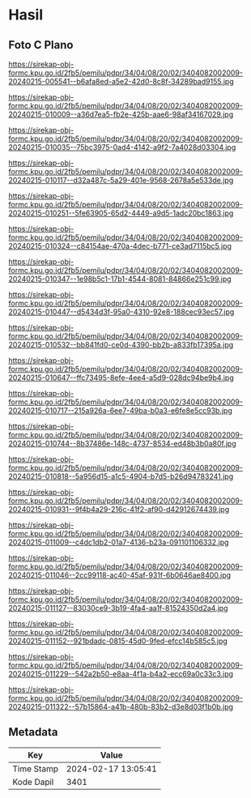# Hasil

## Foto C Plano

https://sirekap-obj-formc.kpu.go.id/2fb5/pemilu/pdpr/34/04/08/20/02/3404082002009-20240215-005541--b6afa8ed-a5e2-42d0-8c8f-34289bad9155.jpg

https://sirekap-obj-formc.kpu.go.id/2fb5/pemilu/pdpr/34/04/08/20/02/3404082002009-20240215-010009--a36d7ea5-fb2e-425b-aae6-98af34167029.jpg

https://sirekap-obj-formc.kpu.go.id/2fb5/pemilu/pdpr/34/04/08/20/02/3404082002009-20240215-010035--75bc3975-0ad4-4142-a9f2-7a4028d03304.jpg

https://sirekap-obj-formc.kpu.go.id/2fb5/pemilu/pdpr/34/04/08/20/02/3404082002009-20240215-010117--d32a487c-5a29-401e-9568-2678a5e533de.jpg

https://sirekap-obj-formc.kpu.go.id/2fb5/pemilu/pdpr/34/04/08/20/02/3404082002009-20240215-010251--5fe63905-65d2-4449-a9d5-1adc20bc1863.jpg

https://sirekap-obj-formc.kpu.go.id/2fb5/pemilu/pdpr/34/04/08/20/02/3404082002009-20240215-010324--c84154ae-470a-4dec-b771-ce3ad7115bc5.jpg

https://sirekap-obj-formc.kpu.go.id/2fb5/pemilu/pdpr/34/04/08/20/02/3404082002009-20240215-010347--1e98b5c1-17b1-4544-8081-84866e251c99.jpg

https://sirekap-obj-formc.kpu.go.id/2fb5/pemilu/pdpr/34/04/08/20/02/3404082002009-20240215-010447--d5434d3f-95a0-4310-92e8-188cec93ec57.jpg

https://sirekap-obj-formc.kpu.go.id/2fb5/pemilu/pdpr/34/04/08/20/02/3404082002009-20240215-010532--bb841fd0-ce0d-4390-bb2b-a833fb17395a.jpg

https://sirekap-obj-formc.kpu.go.id/2fb5/pemilu/pdpr/34/04/08/20/02/3404082002009-20240215-010647--ffc73495-8efe-4ee4-a5d9-028dc94be9b4.jpg

https://sirekap-obj-formc.kpu.go.id/2fb5/pemilu/pdpr/34/04/08/20/02/3404082002009-20240215-010717--215a926a-6ee7-49ba-b0a3-e6fe8e5cc93b.jpg

https://sirekap-obj-formc.kpu.go.id/2fb5/pemilu/pdpr/34/04/08/20/02/3404082002009-20240215-010744--8b37486e-148c-4737-8534-ed48b3b0a80f.jpg

https://sirekap-obj-formc.kpu.go.id/2fb5/pemilu/pdpr/34/04/08/20/02/3404082002009-20240215-010818--5a956d15-a1c5-4904-b7d5-b26d94783241.jpg

https://sirekap-obj-formc.kpu.go.id/2fb5/pemilu/pdpr/34/04/08/20/02/3404082002009-20240215-010931--9f4b4a29-216c-41f2-af90-d42912674439.jpg

https://sirekap-obj-formc.kpu.go.id/2fb5/pemilu/pdpr/34/04/08/20/02/3404082002009-20240215-011009--c4dc1db2-01a7-4136-b23a-091101106332.jpg

https://sirekap-obj-formc.kpu.go.id/2fb5/pemilu/pdpr/34/04/08/20/02/3404082002009-20240215-011046--2cc99118-ac40-45af-931f-6b0646ae8400.jpg

https://sirekap-obj-formc.kpu.go.id/2fb5/pemilu/pdpr/34/04/08/20/02/3404082002009-20240215-011127--83030ce9-3b19-4fa4-aa1f-81524350d2a4.jpg

https://sirekap-obj-formc.kpu.go.id/2fb5/pemilu/pdpr/34/04/08/20/02/3404082002009-20240215-011152--921bdadc-0815-45d0-9fed-efcc14b585c5.jpg

https://sirekap-obj-formc.kpu.go.id/2fb5/pemilu/pdpr/34/04/08/20/02/3404082002009-20240215-011229--542a2b50-e8aa-4f1a-b4a2-ecc69a0c33c3.jpg

https://sirekap-obj-formc.kpu.go.id/2fb5/pemilu/pdpr/34/04/08/20/02/3404082002009-20240215-011322--57b15864-a41b-480b-83b2-d3e8d03f1b0b.jpg


## Metadata

| Key        | Value               |
| ---------- | ------------------- |
| Time Stamp | 2024-02-17 13:05:41 |
| Kode Dapil | 3401                |



